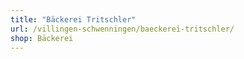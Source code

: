 ```yaml
---
title: "Bäckerei Tritschler"
url: /villingen-schwenningen/baeckerei-tritschler/
shop: Bäckerei
---
```

